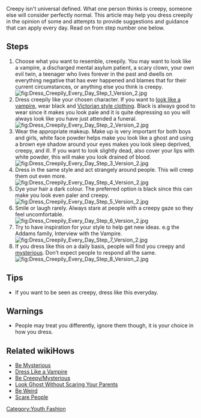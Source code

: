 Creepy isn't universal defined. What one person thinks is creepy,
someone else will consider perfectly normal. This article may help you
dress creepily in the opinion of some and attempts to provide
suggestions and guidance that can apply every day. Read on from step
number one below.

## Steps

1.  Choose what you want to resemble, creepily. You may want to look
    like a vampire, a discharged mental asylum patient, a scary clown,
    your own evil twin, a teenager who lives forever in the past and
    dwells on everything negative that has ever happened and blames that
    for their current circumstances, or anything else you think is
    creepy.![](Dress_Creepily_Every_Day_Step_1_Version_2.jpg "fig:Dress_Creepily_Every_Day_Step_1_Version_2.jpg")
2.  Dress creepily like your chosen character. If you want to [look like
    a vampire](Look_Like_a_Vampire "wikilink"), wear black and
    [Victorian style
    clothing](Be_Similar_to_a_Girl_from_the_Victorian_Era "wikilink").
    Black is always good to wear since it makes you look pale and it is
    quite depressing so you will always look like you have just attended
    a
    funeral.![](Dress_Creepily_Every_Day_Step_2_Version_2.jpg "fig:Dress_Creepily_Every_Day_Step_2_Version_2.jpg")
3.  Wear the appropriate makeup. Make up is very important for both boys
    and girls, white face powder helps make you look like a ghost and
    using a brown eye shadow around your eyes makes you look sleep
    deprived, creepy, and ill. If you want to look slightly dead, also
    cover your lips with white powder, this will make you look drained
    of
    blood.![](Dress_Creepily_Every_Day_Step_3_Version_2.jpg "fig:Dress_Creepily_Every_Day_Step_3_Version_2.jpg")
4.  Dress in the same style and act strangely around people. This will
    creep them out even
    more.![](Dress_Creepily_Every_Day_Step_4_Version_2.jpg "fig:Dress_Creepily_Every_Day_Step_4_Version_2.jpg")
5.  Dye your hair a dark colour. The preferred option is black since
    this can make you look even paler and
    creepy.![](Dress_Creepily_Every_Day_Step_5_Version_2.jpg "fig:Dress_Creepily_Every_Day_Step_5_Version_2.jpg")
6.  Smile or laugh rarely. Always stare at people with a creepy gaze so
    they feel
    uncomfortable.![](Dress_Creepily_Every_Day_Step_6_Version_2.jpg "fig:Dress_Creepily_Every_Day_Step_6_Version_2.jpg")
7.  Try to have inspiration for your style to help get new ideas. e.g
    the Addams family, Interview with the
    Vampire.![](Dress_Creepily_Every_Day_Step_7_Version_2.jpg "fig:Dress_Creepily_Every_Day_Step_7_Version_2.jpg")
8.  If you dress like this on a daily basis, people will find you creepy
    and [mysterious](Be_Mysterious "wikilink"). Don’t expect people to
    respond all the
    same.![](Dress_Creepily_Every_Day_Step_8_Version_2.jpg "fig:Dress_Creepily_Every_Day_Step_8_Version_2.jpg")

## Tips

-   If you want to be seen as creepy, dress like this everyday.

## Warnings

-   People may treat you differently, ignore them though, it is your
    choice in how you dress.

## Related wikiHows

-   [Be Mysterious](Be_Mysterious "wikilink")
-   [Dress Like a Vampire](Dress_Like_a_Vampire "wikilink")
-   [Be Creepy/Mysterious](Be_Creepy/Mysterious "wikilink")
-   [Look Ghost Without Scaring Your
    Parents](Look_Ghost_Without_Scaring_Your_Parents "wikilink")
-   [Be Weird](Be_Weird "wikilink")
-   [Scare People](Scare_People "wikilink")

[Category:Youth Fashion](Category:Youth_Fashion "wikilink")
